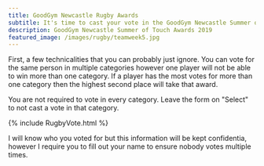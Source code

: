 ```yaml
---
title: GoodGym Newcastle Rugby Awards
subtitle: It's time to cast your vote in the GoodGym Newcastle Summer of Touch Awards 2019.
description: GoodGym Newcastle Summer of Touch Awards 2019
featured_image: /images/rugby/teamweek5.jpg
---
```


First, a few technicalities that you can probably just ignore. You can vote for the same person in multiple categories however one player will not be able to win more than one category. If a player has the most votes for more than one category then the highest second place will take that award. 

You are not required to vote in every category. Leave the form on "Select" to not cast a vote in that category. 

{% include RugbyVote.html %}

I will know who you voted for but this information will be kept confidentia, however I require you to fill out your name to ensure nobody votes multiple times. 